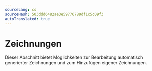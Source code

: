 ```yaml
---
sourceLang: cs
sourceHash: 503ddd6482ae3e59776789df1c5c09f3
autoTranslated: true
---
```


# Zeichnungen
Dieser Abschnitt bietet Möglichkeiten zur Bearbeitung automatisch generierter Zeichnungen und zum Hinzufügen eigener Zeichnungen.